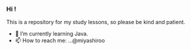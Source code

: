 ### Hi !
<p> This is a repository for my study lessons, so please be kind and patient. 
 </p>



- 🌱 I’m currently learning Java.
- 📫 How to reach me: ...@miyashiroo



